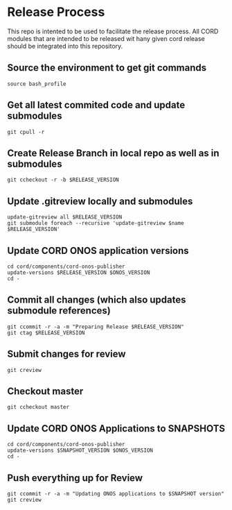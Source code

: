 # Release Process

This repo is intented to be used to facilitate the release process. All CORD modules that are intended to be 
released wit hany given cord release should be integrated into this repository. 

## Source the environment to get git commands

    source bash_profile


## Get all latest commited code and update submodules

    git cpull -r

## Create Release Branch in local repo as well as in submodules

    git ccheckout -r -b $RELEASE_VERSION

## Update .gitreview locally and submodules

    update-gitreview all $RELEASE_VERSION
    git submodule foreach --recursive 'update-gitreview $name $RELEASE_VERSION'

## Update CORD ONOS application versions

    cd cord/components/cord-onos-publisher
    update-versions $RELEASE_VERSION $ONOS_VERSION
    cd -

## Commit all changes (which also updates submodule references)

    git ccommit -r -a -m "Preparing Release $RELEASE_VERSION"
    git ctag $RELEASE_VERSION

## Submit changes for review

    git creview

## Checkout master

    git ccheckout master

## Update CORD ONOS Applications to SNAPSHOTS

    cd cord/components/cord-onos-publisher
    update-versions $SNAPSHOT_VERSION $ONOS_VERSION
    cd -

## Push everything up for Review

    git ccommit -r -a -m "Updating ONOS applications to $SNAPSHOT version"
    git creview
